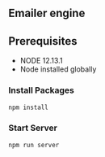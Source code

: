 ## Emailer engine

## Prerequisites
- NODE 12.13.1
- Node installed globally

### Install Packages
```bash
npm install
```

### Start Server
```bash
npm run server
```
